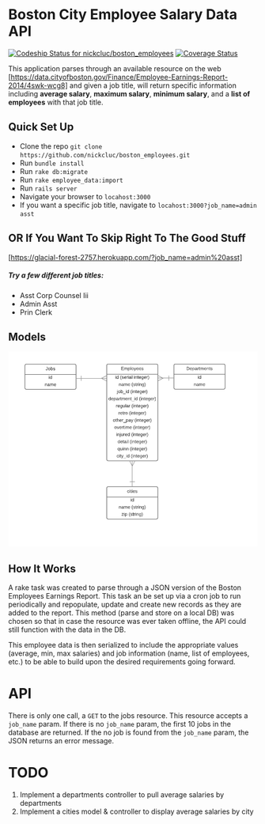 # Boston City Employee Salary Data API
[![Codeship Status for nickcluc/boston_employees](https://codeship.com/projects/976a9d60-9b71-0133-e4b8-7a41677d4861/status?branch=master)](https://codeship.com/projects/126788)
[![Coverage Status](https://coveralls.io/repos/nickcluc/boston_employees/badge.svg?branch=master&service=github)](https://coveralls.io/github/nickcluc/boston_employees?branch=master)

This application parses through an available resource on the web [https://data.cityofboston.gov/Finance/Employee-Earnings-Report-2014/4swk-wcg8] and given a job title,
will return specific information including **average salary**, **maximum salary**, **minimum salary**, and a **list of employees** with that job title.

## Quick Set Up

- Clone the repo ```git clone https://github.com/nickcluc/boston_employees.git```
- Run ```bundle install```
- Run ```rake db:migrate```
- Run ```rake employee_data:import```
- Run ```rails server```
- Navigate your browser to ```locahost:3000```
- If you want a specific job title, navigate to ```locahost:3000?job_name=admin asst```

## OR If You Want To Skip Right To The Good Stuff
[https://glacial-forest-2757.herokuapp.com/?job_name=admin%20asst]

##### Try a few different job titles:
- Asst Corp Counsel Iii
- Admin Asst
- Prin Clerk

## Models
![alt text](./employees_er_diagram.png "ER Diagram")

## How It Works
A rake task was created to parse through a JSON version of the Boston Employees Earnings Report. This task an be set up via a cron job to run periodically and repopulate, update and create new records as they are added to the report. This method (parse and store on a local DB) was chosen so that in case the resource was ever taken offline, the API could still function with the data in the DB.

This employee data is then serialized to include the appropriate values (average, min, max salaries) and job information (name, list of employees, etc.) to be able to build upon the desired requirements going forward.

# API
There is only one call, a ```GET``` to the jobs resource. This resource accepts a ```job_name``` param. If there is no ```job_name``` param, the first 10 jobs in the database are returned. If the no job is found from the ```job_name``` param, the JSON returns an error message.

# TODO
1. Implement a departments controller to pull average salaries by departments
2. Implement a cities model & controller to display average salaries by city
